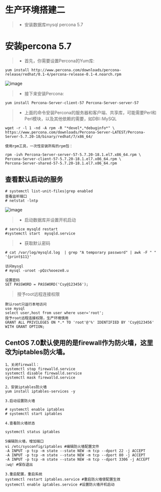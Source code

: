 # 生产环境搭建二
>* 安装数据库mysql percona 5.7


# 安装percona 5.7

>* 首先，你需要设置Percona的Yum库:
```shell
yum install http://www.percona.com/downloads/percona-release/redhat/0.1-4/percona-release-0.1-4.noarch.rpm
```

![image](https://github.com/csy512889371/learnDoc/blob/master/image/mysql/mysql1.png)

>* 接下来安装Percona:
```shell
yum install Percona-Server-client-57 Percona-Server-server-57
```
>* 上面的命令安装Percona的服务器和客户端、共享库，可能需要Perl和Perl模块，以及其他依赖的需要，如DBI::MySQL

```shell
wget -r -l 1 -nd -A rpm -R "*devel*,*debuginfo*" \
https://www.percona.com/downloads/Percona-Server-LATEST/Percona-Server-5.7.20-18/binary/redhat/7/x86_64/

使用rpm工具，一次性安装所有的rpm包：

rpm -ivh Percona-Server-server-57-5.7.20-18.1.el7.x86_64.rpm \
Percona-Server-client-57-5.7.20-18.1.el7.x86_64.rpm \
Percona-Server-shared-57-5.7.20-18.1.el7.x86_64.rpm

```

## 查看默认启动的服务

```shell
# systemctl list-unit-files|grep enabled
查看监听端口
# netstat -lntp

```
![image](https://github.com/csy512889371/learnDoc/blob/master/image/mysql/mysql2.png)

>* 启动数据库并设置开机启动
```shell
# service mysqld restart 
#systemctl start  mysqld.service

```

>* 获取默认密码
```shell
# cat /var/log/mysqld.log  | grep "A temporary password" | awk -F " " '{print$11}'

访问mysql
# mysql -uroot -pQzc%ooeze8.u

设置密码
SET PASSWORD = PASSWORD('Csy@123456');

```
> 授予root远程连接权限
```shell
默认root只运行本地访问
use mysql
select user,host from user where user='root';
授予root远程连接权限，生产环境慎用
GRANT ALL PRIVILEGES ON *.* TO 'root'@'%' IDENTIFIED BY 'Csy@123456' WITH GRANT OPTION;

```

##  CentOS 7.0默认使用的是firewall作为防火墙，这里改为iptables防火墙。

```shell
1、关闭firewall：
systemctl stop firewalld.service
systemctl disable firewalld.service
systemctl mask firewalld.service

2、安装iptables防火墙
yum install iptables-services -y

3.启动设置防火墙

# systemctl enable iptables
# systemctl start iptables

4.查看防火墙状态

systemctl status iptables

5编辑防火墙，增加端口
vi /etc/sysconfig/iptables #编辑防火墙配置文件
-A INPUT -p tcp -m state --state NEW -m tcp --dport 22 -j ACCEPT
-A INPUT -p tcp -m state --state NEW -m tcp --dport 80 -j ACCEPT
-A INPUT -p tcp -m state --state NEW -m tcp --dport 3306 -j ACCEPT
:wq! #保存退出

3.重启配置，重启系统
systemctl restart iptables.service #重启防火墙使配置生效
systemctl enable iptables.service #设置防火墙开机启动

```



